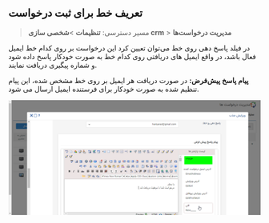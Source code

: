 ## تعریف خط برای ثبت درخواست 

>  مسیر دسترسی:  **تنظیمات** >**شخصی سازی crm** > **مدیریت درخواست‌ها** 

در فیلد پاسخ دهی روی خط می‌توان تعیین کرد این درخواست بر روی کدام خط ایمیل فعال باشد، در واقع ایمیل های دریافتی روی کدام خط به صورت خودکار پاسخ داده شود و شماره پیگیری دریافت نمایند.

**پیام پاسخ پیش‌فرض:** در صورت دریافت هر ایمیل بر روی خط مشخص شده، این پیام تنظیم شده به صورت خودکار برای فرستنده ایمیل ارسال می شود.

![](khat-requests.png)



